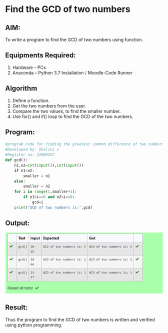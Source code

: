 # Find the GCD of two numbers

## AIM:
To write a program to find the GCD of two numbers using function.

## Equipments Required:
1. Hardware – PCs
2. Anaconda – Python 3.7 Installation / Moodle-Code Runner

## Algorithm
1. Define a function.
2. Get the two numbers from the user.
3. Compare the two values, to find the smaller number.
4. Use for() and if() loop to find the GCD of the two numbers.

## Program:
```py
#program code for finding the greatest common difference of two numbers using function 
#Developed by: Shalini v
#Register no: 22009257
def gcd():
    n1,n2=int(input()),int(input())
    if n1<n2:
        smaller = n1
    else:
        smaller = n2
    for i in range(1,smaller+1):
        if n1%i==0 and n2%i==0:
            gcd=i
    print("GCD of two numbers is:",gcd)

```

## Output:
![gcd of two number](/gcd.PNG)


## Result:
Thus the program to find the GCD of two numbers is written and verified using python programming.
